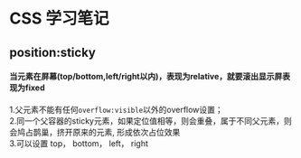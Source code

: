 # CSS 学习笔记

## position:sticky 
#### 当元素在屏幕(top/bottom,left/right以内)，表现为relative，就要滚出显示屏表现为fixed
1.父元素不能有任何`overflow:visible`以外的overflow设置；  
2.同一个父容器的sticky元素，如果定位值相等，则会重叠，属于不同父元素，则会鸠占鹊巢，挤开原来的元素, 形成依次占位效果  
3.可以设置 top， bottom， left， right